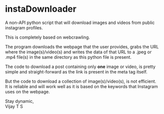 # instaDownloader
A non-API python script that will download images and videos from public instagram profiles.

This is completely based on webcrawling. 

The program downloads the webpage that the user provides, grabs the URL where the image(s)/video(s) and writes the data of that URL to a .jpeg or .mp4 file(s) in the same directory as this python file is present.

The code to download a post containing only <strong>one</strong> image or video, is pretty simple and straight-forward as the link is present in the meta tag itself.
  
But the code to download a collection of image(s)/video(s), is not efficient. It is reliable and will work well as it is based on the keywords that Instagram uses on the webpage.

Stay dynamic,<br>Vijay T S
